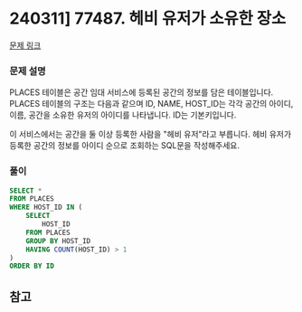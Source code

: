 # 240311] 77487. 헤비 유저가 소유한 장소

[문제 링크](https://school.programmers.co.kr/learn/courses/30/lessons/77487)

### 문제 설명
PLACES 테이블은 공간 임대 서비스에 등록된 공간의 정보를 담은 테이블입니다. PLACES 테이블의 구조는 다음과 같으며 ID, NAME, HOST_ID는 각각 공간의 아이디, 이름, 공간을 소유한 유저의 아이디를 나타냅니다. ID는 기본키입니다.  

이 서비스에서는 공간을 둘 이상 등록한 사람을 "헤비 유저"라고 부릅니다. 헤비 유저가 등록한 공간의 정보를 아이디 순으로 조회하는 SQL문을 작성해주세요.  

### 풀이
```sql
SELECT *
FROM PLACES
WHERE HOST_ID IN (
    SELECT
        HOST_ID
    FROM PLACES
    GROUP BY HOST_ID
    HAVING COUNT(HOST_ID) > 1
)
ORDER BY ID
```

## 참고
